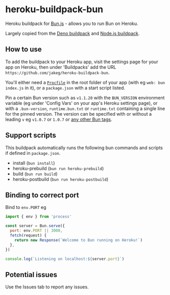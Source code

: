 # heroku-buildpack-bun

Heroku buildpack for [Bun.js](https://bun.sh/) - allows you to run Bun on Heroku.

Largely copied from the [Deno buildpack](https://github.com/chibat/heroku-buildpack-deno) and [Node.js buildpack](https://github.com/heroku/heroku-buildpack-nodejs).

## How to use

To add the buildpack to your Heroku app, visit the settings page for your app on Heroku, then under 'Buildpacks' add the URL `https://github.com/jakeg/heroku-buildpack-bun`.

You'll either need a [`Procfile`](https://devcenter.heroku.com/articles/procfile) in the root folder of your app (with eg `web: bun index.js` in it), or a `package.json` with a start script listed.

Pin a certain Bun version such as `v1.1.20` with the `BUN_VERSION` environment variable (eg under 'Config Vars' on your app's Heroku settings page), or with a `.bun-version`, `runtime.bun.txt` or `runtime.txt` containing a single line for the pinned version. The version can be specified with or without a leading `v` eg `v1.0.7` or `1.0.7` or [any other Bun tags](https://github.com/oven-sh/bun/tags).

## Support scripts

This buildpack automatically runs the following bun commands and scripts if defined in `package.json`.

- install (`bun install`)
- heroku-prebuild (`bun run heroku-prebuild`)
- build (`bun run build`)
- heroku-postbuild (`bun run heroku-postbuild`)

## Binding to correct port

Bind to `env.PORT` eg

```js
import { env } from 'process'

const server = Bun.serve({
  port: env.PORT || 3000,
  fetch(request) {
    return new Response(`Welcome to Bun running on Heroku!`)
  },
})

console.log(`Listening on localhost:${server.port}`)
```

## Potential issues

Use the Issues tab to report any issues.

